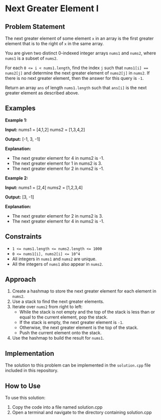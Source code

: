 # Next Greater Element I

## Problem Statement

The next greater element of some element `x` in an array is the first greater element that is to the right of `x` in the same array.

You are given two distinct 0-indexed integer arrays `nums1` and `nums2`, where `nums1` is a subset of `nums2`.

For each `0 <= i < nums1.length`, find the index `j` such that `nums1[i] == nums2[j]` and determine the next greater element of `nums2[j]` in `nums2`. If there is no next greater element, then the answer for this query is `-1`.

Return an array `ans` of length `nums1.length` such that `ans[i]` is the next greater element as described above.

## Examples

**Example 1:**

**Input:**
nums1 = [4,1,2]
nums2 = [1,3,4,2]

**Output:**
[-1, 3, -1]

**Explanation:**
- The next greater element for 4 in nums2 is -1.
- The next greater element for 1 in nums2 is 3.
- The next greater element for 2 in nums2 is -1.

**Example 2:**

**Input:**
nums1 = [2,4]
nums2 = [1,2,3,4]

**Output:**
[3, -1]

**Explanation:**
- The next greater element for 2 in nums2 is 3.
- The next greater element for 4 in nums2 is -1.

## Constraints

- `1 <= nums1.length <= nums2.length <= 1000`
- `0 <= nums1[i], nums2[i] <= 10^4`
- All integers in `nums1` and `nums2` are unique.
- All the integers of `nums1` also appear in `nums2`.

## Approach

1. Create a hashmap to store the next greater element for each element in `nums2`.
2. Use a stack to find the next greater elements.
3. Iterate over `nums2` from right to left:
    - While the stack is not empty and the top of the stack is less than or equal to the current element, pop the stack.
    - If the stack is empty, the next greater element is `-1`.
    - Otherwise, the next greater element is the top of the stack.
    - Push the current element onto the stack.
4. Use the hashmap to build the result for `nums1`.

## Implementation

The solution to this problem can be implemented in the `solution.cpp` file included in this repository.


## How to Use
To use this solution:

1. Copy the code into a file named solution.cpp
2. Open a terminal and navigate to the directory containing solution.cpp